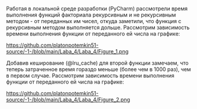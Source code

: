 Работая в локальной среде разработки (PyCharm) рассмотрели время выполнения функций факториала рекурсивным и не рекурсивным методом - от переданных им чисел, откуда заметили, что функция с рекурсивным методом выполняется дольше. Рассмотрим зависимость времени выполнения функции от переданного ей числа на графике:

https://github.com/platonpotemkin51-source/-1-/blob/main/Laba_4/Laba_4/Figure_1.png

Добавив кеширование (@lru_cache) для второй функции замечаем, что теперь затраченное время гораздо меньше (более чем в 1000 раз), чем в первом случае. Рассмотрим зависимость времени выполнения функции от переданного ей числа на графике:

https://github.com/platonpotemkin51-source/-1-/blob/main/Laba_4/Laba_4/Figure_2.png
